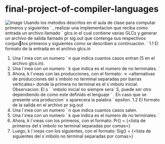 # final-project-of-compiler-languages
![image](https://github.com/yessetkr21/final-project-of-compiler-languages/assets/125666647/41fc37ed-31fd-4b04-8f10-4666462ced1c)
Usando los metodos descritos en el aula de clase para computar primeros y siguientes ´ , realizar
una implementacion que reciba como entrada un archivo llamado ´ glcs.in el cual contiene varias
GLCs y generar un archivo de salida llamado pr sig.out que contenga sus respectivos conjuntos primeros y siguientes como se describen a continuacion. ´
1.1 El formato de la entrada en el archivo glcs.in
1. Una l´ınea con un numero ´ n que indica cuantos casos entran (5 en el archivo glcs.in).
2. Una l´ınea con un numero ´ k que indica es el numero de no terminales. ´
3. Ahora, k l´ıneas con las producciones, con el formato:
<no terminal> -> <alternativas de producciones del s´ımbolo no
terminal separadas por barras verticales>
donde la primera no terminal es el s´ımbolo inicial. Observacion: El s ´ ´ımbolo inicial no
siempre sera´ S, puede ser otro dependiendo de como este definido el lenguaje ´ . En caso
que se presente una produccion´ ε aparecera la palabra ´ epsilon.
1.2 El formato de la salida en el archivo pr sig.out
1. Una l´ınea con un numero ´ n que indica cuantos casos salen.
2. Una l´ınea con un numero ´ k que indica es el numero de no terminales. ´
3. Ahora, k l´ıneas con los primeros, con el formato:
Pr(<no terminal>) = {<lista de primeros del s´ımbolo no
terminal separadas por comas>}
4. Luego, k l´ıneas con los siguientes, con el formato:
Sig(<no terminal>) = {<lista de siguientes del s´ımbolo no
terminal separadas por comas>}

